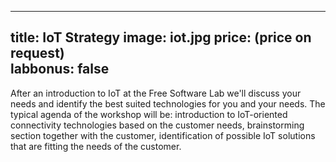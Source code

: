 

---
title: IoT Strategy
image: iot.jpg
price: (price on request)  
labbonus: false
---
After an introduction to IoT at the Free Software Lab we'll discuss your needs and identify the best suited technologies for you and your needs. The typical agenda of the workshop will be: introduction to IoT-oriented connectivity technologies based on the customer needs, brainstorming section together with the customer, identification of possible IoT solutions that are fitting the needs of the customer.


<!--more--> 